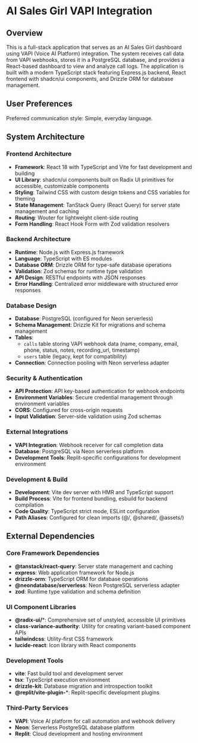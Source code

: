 # AI Sales Girl VAPI Integration

## Overview

This is a full-stack application that serves as an AI Sales Girl dashboard using VAPI (Voice AI Platform) integration. The system receives call data from VAPI webhooks, stores it in a PostgreSQL database, and provides a React-based dashboard to view and analyze call logs. The application is built with a modern TypeScript stack featuring Express.js backend, React frontend with shadcn/ui components, and Drizzle ORM for database management.

## User Preferences

Preferred communication style: Simple, everyday language.

## System Architecture

### Frontend Architecture
- **Framework**: React 18 with TypeScript and Vite for fast development and building
- **UI Library**: shadcn/ui components built on Radix UI primitives for accessible, customizable components
- **Styling**: Tailwind CSS with custom design tokens and CSS variables for theming
- **State Management**: TanStack Query (React Query) for server state management and caching
- **Routing**: Wouter for lightweight client-side routing
- **Form Handling**: React Hook Form with Zod validation resolvers

### Backend Architecture
- **Runtime**: Node.js with Express.js framework
- **Language**: TypeScript with ES modules
- **Database ORM**: Drizzle ORM for type-safe database operations
- **Validation**: Zod schemas for runtime type validation
- **API Design**: RESTful endpoints with JSON responses
- **Error Handling**: Centralized error middleware with structured error responses

### Database Design
- **Database**: PostgreSQL (configured for Neon serverless)
- **Schema Management**: Drizzle Kit for migrations and schema management
- **Tables**: 
  - `calls` table storing VAPI webhook data (name, company, email, phone, status, notes, recording_url, timestamp)
  - `users` table (legacy, kept for compatibility)
- **Connection**: Connection pooling with Neon serverless adapter

### Security & Authentication
- **API Protection**: API key-based authentication for webhook endpoints
- **Environment Variables**: Secure credential management through environment variables
- **CORS**: Configured for cross-origin requests
- **Input Validation**: Server-side validation using Zod schemas

### External Integrations
- **VAPI Integration**: Webhook receiver for call completion data
- **Database**: PostgreSQL via Neon serverless platform
- **Development Tools**: Replit-specific configurations for development environment

### Development & Build
- **Development**: Vite dev server with HMR and TypeScript support
- **Build Process**: Vite for frontend bundling, esbuild for backend compilation
- **Code Quality**: TypeScript strict mode, ESLint configuration
- **Path Aliases**: Configured for clean imports (@/, @shared/, @assets/)

## External Dependencies

### Core Framework Dependencies
- **@tanstack/react-query**: Server state management and caching
- **express**: Web application framework for Node.js
- **drizzle-orm**: TypeScript ORM for database operations
- **@neondatabase/serverless**: Neon PostgreSQL serverless adapter
- **zod**: Runtime type validation and schema definition

### UI Component Libraries
- **@radix-ui/***: Comprehensive set of unstyled, accessible UI primitives
- **class-variance-authority**: Utility for creating variant-based component APIs
- **tailwindcss**: Utility-first CSS framework
- **lucide-react**: Icon library with React components

### Development Tools
- **vite**: Fast build tool and development server
- **tsx**: TypeScript execution environment
- **drizzle-kit**: Database migration and introspection toolkit
- **@replit/vite-plugin-***: Replit-specific development plugins

### Third-Party Services
- **VAPI**: Voice AI platform for call automation and webhook delivery
- **Neon**: Serverless PostgreSQL database platform
- **Replit**: Cloud development and hosting environment